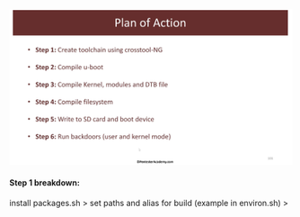 ![Plan of action Slide](https://github.com/kymb0/IoT/raw/main/images/steps.png)
 #### Step 1 breakdown:
  install packages.sh > set paths and alias for build (example in environ.sh) > 
